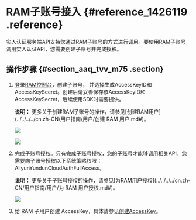 # RAM子账号接入 {#reference_1426119 .reference}

实人认证服务端API支持您通过RAM子账号的方式进行调用。要使用RAM子账号调用实人认证API，您需要创建子账号并完成授权。

## 操作步骤 {#section_aaq_tvv_m75 .section}

1.  登录[RAM控制台](https://ram.console.aliyun.com/#/user/list)，创建子账号， 并选择生成AccessKeyID和AccessKeySecret。创建后请妥善保存该AccessKeyID和AccessKeySecret，后续使用SDK时需要提供。

    **说明：** 更多关于创建RAM子账号的操作，请参见[创建RAM用户](../../../../cn.zh-CN/用户指南/用户/创建 RAM 用户.md#)。

    ![](http://static-aliyun-doc.oss-cn-hangzhou.aliyuncs.com/assets/img/1135168/156482751953723_zh-CN.png)

    ![](http://static-aliyun-doc.oss-cn-hangzhou.aliyuncs.com/assets/img/1135168/156482751953724_zh-CN.png)

2.  完成子账号授权。只有完成子账号授权，您的子账号才能够调用相关API。您需要向子账号授权以下系统策略权限：AliyunYundunCloudAuthFullAccess。

    **说明：** 更多关于子账号授权的操作，请参见[为RAM用户授权](../../../../cn.zh-CN/用户指南/用户/为 RAM 用户授权.md#)。

    ![](http://static-aliyun-doc.oss-cn-hangzhou.aliyuncs.com/assets/img/1135168/156482751953725_zh-CN.png)

3.  给 RAM 子用户创建 AccessKey，具体请参见[创建AccessKey](../../../../cn.zh-CN/通用参考/创建AccessKey.md#)。


